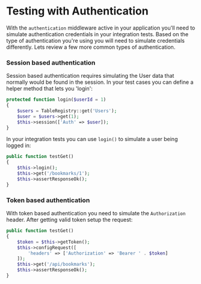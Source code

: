 # Testing with Authentication

With the `authentication` middleware active in your application you'll need to
simulate authentication credentials in your integration tests. Based on the type
of authentication you're using you will need to simulate credentials
differently. Lets review a few more common types of authentication.

### Session based authentication

Session based authentication requires simulating the User data that normally
would be found in the session. In your test cases you can define a helper method
that lets you 'login':

```php
protected function login($userId = 1)
{
    $users = TableRegistry::get('Users');
    $user = $users->get(1);
    $this->session(['Auth' => $user]);
}
```

In your integration tests you can use `login()` to simulate a user being
logged in:

```php
public function testGet()
{
    $this->login();
    $this->get('/bookmarks/1');
    $this->assertResponseOk();
}
```

### Token based authentication

With token based authentication you need to simulate the `Authorization`
header. After getting valid token setup the request:

```php
public function testGet()
{
    $token = $this->getToken();
    $this->configRequest([
        'headers' => ['Authorization' => 'Bearer ' . $token]
    ]);
    $this->get('/api/bookmarks');
    $this->assertResponseOk();
}
```
